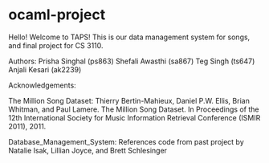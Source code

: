 # ocaml-project

Hello! Welcome to TAPS!
This is our data management system for songs, and final project for CS 3110.

Authors:
Prisha Singhal (ps863)
Shefali Awasthi (sa867)
Teg Singh (ts647)
Anjali Kesari (ak2239)


Acknowledgements:

The Million Song Dataset: Thierry Bertin-Mahieux, Daniel P.W. Ellis, Brian Whitman, and Paul Lamere. The Million Song Dataset. In Proceedings of the 12th International Society for Music Information Retrieval Conference (ISMIR 2011), 2011.

Database_Management_System: References code from past project by Natalie Isak, Lillian Joyce, and Brett Schlesinger
